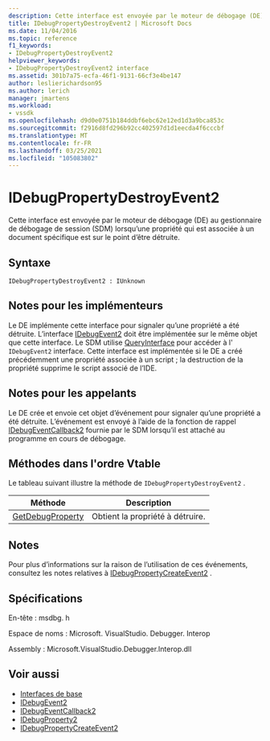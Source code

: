 ```yaml
---
description: Cette interface est envoyée par le moteur de débogage (DE) au gestionnaire de débogage de session (SDM) lorsqu’une propriété qui est associée à un document spécifique est sur le point d’être détruite.
title: IDebugPropertyDestroyEvent2 | Microsoft Docs
ms.date: 11/04/2016
ms.topic: reference
f1_keywords:
- IDebugPropertyDestroyEvent2
helpviewer_keywords:
- IDebugPropertyDestroyEvent2 interface
ms.assetid: 301b7a75-ecfa-46f1-9131-66cf3e4be147
author: leslierichardson95
ms.author: lerich
manager: jmartens
ms.workload:
- vssdk
ms.openlocfilehash: d9d0e0751b184ddbf6ebc62e12ed1d3a9bca853c
ms.sourcegitcommit: f2916d8fd296b92cc402597d1d1eecda4f6cccbf
ms.translationtype: MT
ms.contentlocale: fr-FR
ms.lasthandoff: 03/25/2021
ms.locfileid: "105083802"
---
```

# <a name="idebugpropertydestroyevent2"></a>IDebugPropertyDestroyEvent2
Cette interface est envoyée par le moteur de débogage (DE) au gestionnaire de débogage de session (SDM) lorsqu’une propriété qui est associée à un document spécifique est sur le point d’être détruite.

## <a name="syntax"></a>Syntaxe

```
IDebugPropertyDestroyEvent2 : IUnknown
```

## <a name="notes-for-implementers"></a>Notes pour les implémenteurs
 Le DE implémente cette interface pour signaler qu’une propriété a été détruite. L’interface [IDebugEvent2](../../../extensibility/debugger/reference/idebugevent2.md) doit être implémentée sur le même objet que cette interface. Le SDM utilise [QueryInterface](/cpp/atl/queryinterface) pour accéder à l' `IDebugEvent2` interface. Cette interface est implémentée si le DE a créé précédemment une propriété associée à un script ; la destruction de la propriété supprime le script associé de l’IDE.

## <a name="notes-for-callers"></a>Notes pour les appelants
 Le DE crée et envoie cet objet d’événement pour signaler qu’une propriété a été détruite. L’événement est envoyé à l’aide de la fonction de rappel [IDebugEventCallback2](../../../extensibility/debugger/reference/idebugeventcallback2.md) fournie par le SDM lorsqu’il est attaché au programme en cours de débogage.

## <a name="methods-in-vtable-order"></a>Méthodes dans l'ordre Vtable
 Le tableau suivant illustre la méthode de `IDebugPropertyDestroyEvent2` .

|Méthode|Description|
|------------|-----------------|
|[GetDebugProperty](../../../extensibility/debugger/reference/idebugpropertydestroyevent2-getdebugproperty.md)|Obtient la propriété à détruire.|

## <a name="remarks"></a>Notes
 Pour plus d’informations sur la raison de l’utilisation de ces événements, consultez les notes relatives à [IDebugPropertyCreateEvent2](../../../extensibility/debugger/reference/idebugpropertycreateevent2.md) .

## <a name="requirements"></a>Spécifications
 En-tête : msdbg. h

 Espace de noms : Microsoft. VisualStudio. Debugger. Interop

 Assembly : Microsoft.VisualStudio.Debugger.Interop.dll

## <a name="see-also"></a>Voir aussi
- [Interfaces de base](../../../extensibility/debugger/reference/core-interfaces.md)
- [IDebugEvent2](../../../extensibility/debugger/reference/idebugevent2.md)
- [IDebugEventCallback2](../../../extensibility/debugger/reference/idebugeventcallback2.md)
- [IDebugProperty2](../../../extensibility/debugger/reference/idebugproperty2.md)
- [IDebugPropertyCreateEvent2](../../../extensibility/debugger/reference/idebugpropertycreateevent2.md)
